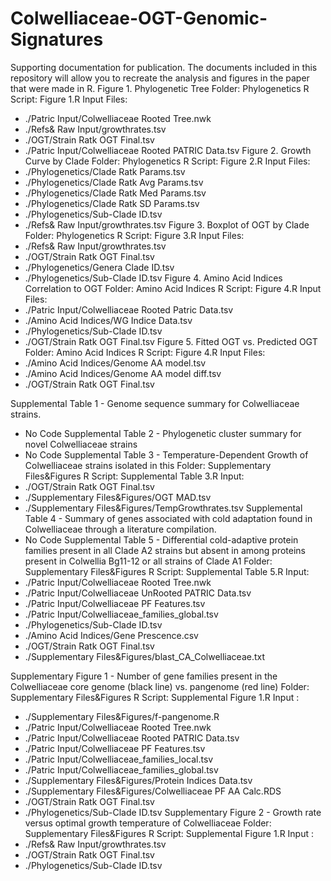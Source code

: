 # Colwelliaceae-OGT-Genomic-Signatures
Supporting documentation for publication. The documents included in this repository will allow you to recreate the analysis and figures in the paper that were made in R. 
Figure 1. Phylogenetic Tree
Folder: Phylogenetics
R Script: Figure 1.R
Input Files: 
-	./Patric Input/Colwelliaceae Rooted Tree.nwk
-	./Refs& Raw Input/growthrates.tsv
-	./OGT/Strain Ratk OGT Final.tsv
-	./Patric Input/Colwelliaceae Rooted PATRIC Data.tsv
Figure 2. Growth Curve by Clade
Folder: Phylogenetics
R Script: Figure 2.R
Input Files: 
-	./Phylogenetics/Clade Ratk Params.tsv
-	./Phylogenetics/Clade Ratk Avg Params.tsv
-	./Phylogenetics/Clade Ratk Med Params.tsv
-	./Phylogenetics/Clade Ratk SD Params.tsv
-	./Phylogenetics/Sub-Clade ID.tsv
-	./Refs& Raw Input/growthrates.tsv
Figure 3. Boxplot of OGT by Clade
Folder: Phylogenetics
R Script: Figure 3.R
Input Files: 
-	./Refs& Raw Input/growthrates.tsv
-	./OGT/Strain Ratk OGT Final.tsv
-	./Phylogenetics/Genera Clade ID.tsv
-	./Phylogenetics/Sub-Clade ID.tsv
Figure 4. Amino Acid Indices Correlation to OGT
Folder: Amino Acid Indices
R Script: Figure 4.R
Input Files: 
-	./Patric Input/Colwelliaceae Rooted Patric Data.tsv
-	./Amino Acid Indices/WG Indice Data.tsv
-	./Phylogenetics/Sub-Clade ID.tsv
-	./OGT/Strain Ratk OGT Final.tsv
Figure 5. Fitted OGT vs. Predicted OGT
Folder: Amino Acid Indices
R Script: Figure 4.R
Input Files: 
-	./Amino Acid Indices/Genome AA model.tsv
-	./Amino Acid Indices/Genome AA model diff.tsv
-	./OGT/Strain Ratk OGT Final.tsv

Supplemental Table 1 - Genome sequence summary for Colwelliaceae strains.
-	No Code
Supplemental Table 2 - Phylogenetic cluster summary for novel Colwelliaceae strains
-	No Code
Supplemental Table 3 - Temperature-Dependent Growth of Colwelliaceae strains isolated in this
Folder: Supplementary Files&Figures
R Script: Supplemental Table 3.R
Input: 
-	./OGT/Strain Ratk OGT Final.tsv
-	./Supplementary Files&Figures/OGT MAD.tsv
-	./Supplementary Files&Figures/TempGrowthrates.tsv
Supplemental Table 4 - Summary of genes associated with cold adaptation found in Colwelliaceae through a literature compilation.
-	No Code
Supplemental Table 5 - Differential cold-adaptive protein families present in all Clade A2 strains but absent in among proteins present in Colwellia Bg11-12 or all strains of Clade A1
Folder: Supplementary Files&Figures
R Script: Supplemental Table 5.R
Input: 
-	./Patric Input/Colwelliaceae Rooted Tree.nwk
-	./Patric Input/Colwelliaceae UnRooted PATRIC Data.tsv
-	./Patric Input/Colwelliaceae PF Features.tsv
-	./Patric Input/Colwelliaceae_families_global.tsv
-	./Phylogenetics/Sub-Clade ID.tsv
-	./Amino Acid Indices/Gene Prescence.csv
-	./OGT/Strain Ratk OGT Final.tsv
-	./Supplementary Files&Figures/blast_CA_Colwelliaceae.txt

Supplementary Figure 1 - Number of gene families present in the Colwelliaceae core genome (black line) vs. pangenome (red line)
Folder: Supplementary Files&Figures
R Script: Supplemental Figure 1.R
Input : 
-	./Supplementary Files&Figures/f-pangenome.R
-	./Patric Input/Colwelliaceae Rooted Tree.nwk
-	./Patric Input/Colwelliaceae Rooted PATRIC Data.tsv
-	./Patric Input/Colwelliaceae PF Features.tsv
-	./Patric Input/Colwelliaceae_families_local.tsv
-	./Patric Input/Colwelliaceae_families_global.tsv
-	./Supplementary Files&Figures/Protein Indices Data.tsv
-	./Supplementary Files&Figures/Colwelliaceae PF AA Calc.RDS
-	./OGT/Strain Ratk OGT Final.tsv
-	./Phylogenetics/Sub-Clade ID.tsv
Supplementary Figure 2 - Growth rate versus optimal growth temperature of Colwelliaceae
Folder: Supplementary Files&Figures
R Script: Supplemental Figure 1.R
Input : 
-	./Refs& Raw Input/growthrates.tsv
-	./OGT/Strain Ratk OGT Final.tsv
-	./Phylogenetics/Sub-Clade ID.tsv
